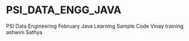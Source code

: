 # PSI_DATA_ENGG_JAVA
PSI Data Engineering February Java Learning Sample Code
Vinay
training
ashwini
Sathya
